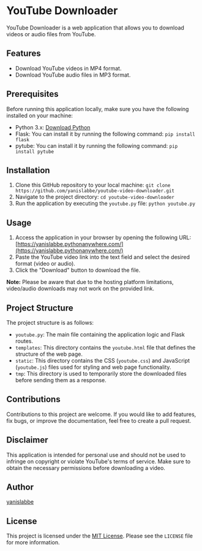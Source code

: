 # YouTube Downloader

YouTube Downloader is a web application that allows you to download videos or audio files from YouTube.

## Features

- Download YouTube videos in MP4 format.
- Download YouTube audio files in MP3 format.

## Prerequisites

Before running this application locally, make sure you have the following installed on your machine:

- Python 3.x: [Download Python](https://www.python.org/downloads/)
- Flask: You can install it by running the following command: `pip install flask`
- pytube: You can install it by running the following command: `pip install pytube`

## Installation

1. Clone this GitHub repository to your local machine: `git clone https://github.com/yanislabbe/youtube-video-downloader.git`
2. Navigate to the project directory: `cd youtube-video-downloader`
3. Run the application by executing the `youtube.py` file: `python youtube.py`

## Usage

1. Access the application in your browser by opening the following URL: [https://yanislabbe.pythonanywhere.com/](https://yanislabbe.pythonanywhere.com/)
2. Paste the YouTube video link into the text field and select the desired format (video or audio).
3. Click the "Download" button to download the file.

**Note:** Please be aware that due to the hosting platform limitations, video/audio downloads may not work on the provided link.

## Project Structure

The project structure is as follows:

- `youtube.py`: The main file containing the application logic and Flask routes.
- `templates`: This directory contains the `youtube.html` file that defines the structure of the web page.
- `static`: This directory contains the CSS (`youtube.css`) and JavaScript (`youtube.js`) files used for styling and web page functionality.
- `tmp`: This directory is used to temporarily store the downloaded files before sending them as a response.

## Contributions

Contributions to this project are welcome. If you would like to add features, fix bugs, or improve the documentation, feel free to create a pull request.

## Disclaimer

This application is intended for personal use and should not be used to infringe on copyright or violate YouTube's terms of service. Make sure to obtain the necessary permissions before downloading a video.

## Author

[yanislabbe](https://github.com/yanislabbe)

## License

This project is licensed under the [MIT License](https://opensource.org/licenses/MIT). Please see the `LICENSE` file for more information.
